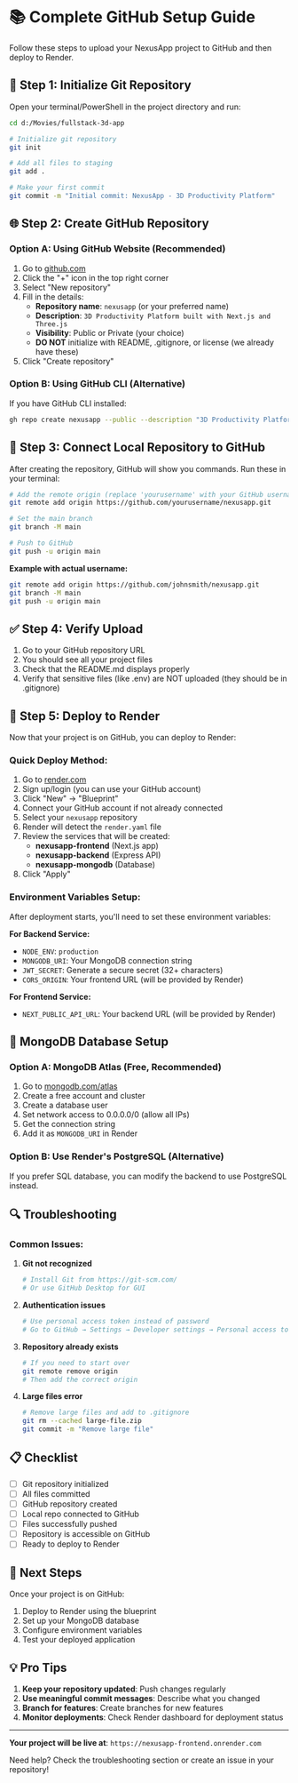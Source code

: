 # 📚 Complete GitHub Setup Guide

Follow these steps to upload your NexusApp project to GitHub and then deploy to Render.

## 🔧 Step 1: Initialize Git Repository

Open your terminal/PowerShell in the project directory and run:

```bash
cd d:/Movies/fullstack-3d-app

# Initialize git repository
git init

# Add all files to staging
git add .

# Make your first commit
git commit -m "Initial commit: NexusApp - 3D Productivity Platform"
```

## 🌐 Step 2: Create GitHub Repository

### Option A: Using GitHub Website (Recommended)
1. Go to [github.com](https://github.com)
2. Click the "+" icon in the top right corner
3. Select "New repository"
4. Fill in the details:
   - **Repository name**: `nexusapp` (or your preferred name)
   - **Description**: `3D Productivity Platform built with Next.js and Three.js`
   - **Visibility**: Public or Private (your choice)
   - **DO NOT** initialize with README, .gitignore, or license (we already have these)
5. Click "Create repository"

### Option B: Using GitHub CLI (Alternative)
If you have GitHub CLI installed:
```bash
gh repo create nexusapp --public --description "3D Productivity Platform built with Next.js and Three.js"
```

## 🔗 Step 3: Connect Local Repository to GitHub

After creating the repository, GitHub will show you commands. Run these in your terminal:

```bash
# Add the remote origin (replace 'yourusername' with your GitHub username)
git remote add origin https://github.com/yourusername/nexusapp.git

# Set the main branch
git branch -M main

# Push to GitHub
git push -u origin main
```

**Example with actual username:**
```bash
git remote add origin https://github.com/johnsmith/nexusapp.git
git branch -M main
git push -u origin main
```

## ✅ Step 4: Verify Upload

1. Go to your GitHub repository URL
2. You should see all your project files
3. Check that the README.md displays properly
4. Verify that sensitive files (like .env) are NOT uploaded (they should be in .gitignore)

## 🚀 Step 5: Deploy to Render

Now that your project is on GitHub, you can deploy to Render:

### Quick Deploy Method:
1. Go to [render.com](https://render.com)
2. Sign up/login (you can use your GitHub account)
3. Click "New" → "Blueprint"
4. Connect your GitHub account if not already connected
5. Select your `nexusapp` repository
6. Render will detect the `render.yaml` file
7. Review the services that will be created:
   - **nexusapp-frontend** (Next.js app)
   - **nexusapp-backend** (Express API)  
   - **nexusapp-mongodb** (Database)
8. Click "Apply"

### Environment Variables Setup:
After deployment starts, you'll need to set these environment variables:

**For Backend Service:**
- `NODE_ENV`: `production`
- `MONGODB_URI`: Your MongoDB connection string
- `JWT_SECRET`: Generate a secure secret (32+ characters)
- `CORS_ORIGIN`: Your frontend URL (will be provided by Render)

**For Frontend Service:**
- `NEXT_PUBLIC_API_URL`: Your backend URL (will be provided by Render)

## 🔐 MongoDB Database Setup

### Option A: MongoDB Atlas (Free, Recommended)
1. Go to [mongodb.com/atlas](https://www.mongodb.com/atlas)
2. Create a free account and cluster
3. Create a database user
4. Set network access to 0.0.0.0/0 (allow all IPs)
5. Get the connection string
6. Add it as `MONGODB_URI` in Render

### Option B: Use Render's PostgreSQL (Alternative)
If you prefer SQL database, you can modify the backend to use PostgreSQL instead.

## 🔍 Troubleshooting

### Common Issues:

1. **Git not recognized**
   ```bash
   # Install Git from https://git-scm.com/
   # Or use GitHub Desktop for GUI
   ```

2. **Authentication issues**
   ```bash
   # Use personal access token instead of password
   # Go to GitHub → Settings → Developer settings → Personal access tokens
   ```

3. **Repository already exists**
   ```bash
   # If you need to start over
   git remote remove origin
   # Then add the correct origin
   ```

4. **Large files error**
   ```bash
   # Remove large files and add to .gitignore
   git rm --cached large-file.zip
   git commit -m "Remove large file"
   ```

## 📋 Checklist

- [ ] Git repository initialized
- [ ] All files committed
- [ ] GitHub repository created
- [ ] Local repo connected to GitHub
- [ ] Files successfully pushed
- [ ] Repository is accessible on GitHub
- [ ] Ready to deploy to Render

## 🎯 Next Steps

Once your project is on GitHub:
1. Deploy to Render using the blueprint
2. Set up your MongoDB database
3. Configure environment variables
4. Test your deployed application

## 💡 Pro Tips

1. **Keep your repository updated**: Push changes regularly
2. **Use meaningful commit messages**: Describe what you changed
3. **Branch for features**: Create branches for new features
4. **Monitor deployments**: Check Render dashboard for deployment status

---

**Your project will be live at**: `https://nexusapp-frontend.onrender.com`

Need help? Check the troubleshooting section or create an issue in your repository!